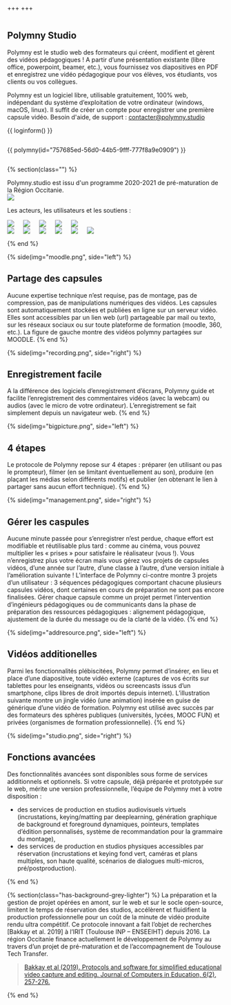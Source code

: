 +++
+++

<section class="section hero">
<div class="hero-body">
<div class="container">
<div class="columns is-desktop">
<div class="column is-8 is-offset-2 content has-text-centered">

<h1 class="title is-1">Polymny Studio</h1>

Polymny est le studio web des formateurs qui créent, modifient et gèrent des
vidéos pédagogiques ! A partir d’une présentation existante (libre office,
powerpoint, beamer, etc.), vous fournissez vos diapositives en PDF et
enregistrez une vidéo pédagogique pour vos élèves, vos étudiants, vos clients
ou vos collègues.

Polymny est un logiciel libre, utilisable gratuitement, 100% web, indépendant
du système d’exploitation de votre ordinateur (windows, macOS, linux). Il
suffit de créer un compte pour enregistrer une première capsule vidéo. Besoin
d'aide, de support : [contacter@polymny.studio](mailto:contacter@polymny.studio)

{{ loginform() }}

</div>
</div>
</div>
</div>
</section>

<section class="section hero has-background-grey-lighter">
<div class="hero-body">
<div class="container">
<div class="columns is-desktop">
<div class="column is-8 is-offset-2 content has-text-centered">

{{ polymny(id="757685ed-56d0-44b5-9fff-777f8a9e0909") }}

</div>
</div>
</div>
</div>
</section>

{% section(class="") %}

<div class="has-text-centered">
Polymny.studio est issu d'un programme 2020-2021 de pré-maturation de la Région
Occitanie.

<div class="has-text-centered m-1">
<img src="/img/logoRegionOccitanie.png">
</div>

Les acteurs, les utilisateurs et les soutiens :

<div class="columns is-vcentered is-centered m-1">
<a href="https://www.toulouse-tech-transfer.com/"><img class="m-1" src="/img/logoTTT.png"></a>
<a href="https://www.irit.fr/"><img class="m-1" src="/img/logoIRIT.png"></a>
<a href="https://www.cepfor.com/"><img class="m-1" src="/img/logoCEPFOR.png"></a>
<a href="http://www.ceresa.fr"><img class="m-1" src="/img/logoCERESA.png"></a>
<a href="https://www.inp-toulouse.fr/fr/toulouse-inp/dynamique-pedagogique.html"><img class="m-1" src="/img/logoDYP.png"></a>
</div>
</div>

<div class="columns is-vcentered is-centered m-1">
<a href="https://www.univ-toulouse.fr/"><img class="m-1" src="/img/logoUFT.png"></a>
<a href="https://www.inp-toulouse.fr/"><img class="m-1" src="/img/logoINP.png"></a>
<a href="https://www.enseeiht.fr/"><img class="m-1" src="/img/logoN7.png"></a>
<a href="https://www.univ-tlse2.fr/"><img class="m-1" src="/img/logoUT2J.png"></a>
<a href="https://www.inrae.fr/"><img class="m-1" src="/img/logoINRAE.png"></a>
<a href="https://www.tice-education.fr/"><img class="m-1" src="/img/logoTiceEducation.png"></a>
</div>

{% end %}

{% side(img="moodle.png", side="left") %}
## Partage des capsules

Aucune expertise technique n’est requise, pas de montage, pas de compression,
pas de manipulations numériques des vidéos. Les capsules sont automatiquement
stockées et publiées en ligne sur un serveur vidéo. Elles sont accessibles par
un lien web (url) partageable par mail ou texto, sur les réseaux sociaux ou sur
toute plateforme de formation (moodle, 360, etc.). La figure de gauche montre
des vidéos polymny partagées sur MOODLE.
{% end %}

{% side(img="recording.png", side="right") %}
## Enregistrement facile

A la différence des logiciels d’enregistrement d’écrans, Polymny guide et
facilite l’enregistrement des commentaires vidéos (avec la webcam) ou audios
(avec le micro de votre ordinateur). L’enregistrement se fait simplement depuis
un navigateur web.
{% end %}

{% side(img="bigpicture.png", side="left") %}
## 4 étapes

Le protocole de Polymny repose sur 4 étapes : préparer (en utilisant ou pas le
prompteur), filmer (en se limitant éventuellement au son), produire (en plaçant
les médias selon différents motifs) et publier (en obtenant le lien à partager
sans aucun effort technique).
{% end %}

{% side(img="management.png", side="right") %}
## Gérer les caspules

Aucune minute passée pour s’enregistrer n’est perdue, chaque effort est
modifiable et réutilisable plus tard : comme au cinéma, vous pouvez multiplier
les « prises » pour satisfaire le réalisateur (vous !). Vous n’enregistrez plus
votre écran mais vous gérez vos projets de capsules vidéos, d’une année sur
l’autre, d’une classe à l’autre, d’une version initiale à l’amélioration
suivante ! L’interface de Polymny ci-contre montre 3 projets d’un utilisateur :
3 séquences pédagogiques comportant chacune plusieurs capsules vidéos, dont
certaines en cours de préparation ne sont pas encore finalisées.
Gérer chaque capsule comme un projet permet l’intervention d’ingénieurs
pédagogiques ou de communicants dans la phase de préparation des ressources
pédagogiques : alignement pédagogique, ajustement de la durée du message ou de
la clarté de la vidéo.
{% end %}

{% side(img="addresource.png", side="left") %}
## Vidéos additionelles

Parmi les fonctionnalités plébiscitées, Polymny permet d’insérer, en lieu et
place d’une diapositive, toute vidéo externe (captures de vos écrits sur
tablettes pour les enseignants, vidéos ou screencasts issus d’un smartphone,
clips libres de droit importés depuis internet). L’illustration suivante montre
un jingle vidéo (une animation) insérée en guise de générique d’une vidéo de
formation. Polymny est utilisé avec succès par des formateurs des sphères
publiques (universités, lycées, MOOC FUN) et privées (organismes de formation
professionnelle).
{% end %}

{% side(img="studio.png", side="right") %}
## Fonctions avancées

Des fonctionnalités avancées sont disponibles sous forme de services
additionnels et optionnels. Si votre capsule, déjà préparée et prototypée sur
le web, mérite une version professionnelle, l’équipe de Polymny met à votre
disposition :
  - des services de production en studios audiovisuels virtuels (incrustations,
    keying/matting par deeplearning, génération graphique de background et
    foreground dynamiques, pointeurs, templates d’édition personnalisés,
    système de recommandation pour la grammaire du montage),
  - des services de production en studios physiques accessibles par réservation
    (incrustations et keying fond vert, caméras et plans multiples, son haute
    qualité, scénarios de dialogues multi-micros, pré/postproduction).

{% end %}


{% section(class="has-background-grey-lighter") %}
La préparation et la gestion de projet opérées en amont, sur le web et sur le
socle open-source, limitent le temps de réservation des studios, accélèrent et
fluidifient la production professionnelle pour un coût de la minute de vidéo
produite rendu ultra compétitif. Ce protocole innovant a fait l’objet de
recherches [Bakkay et al. 2019] à l’IRIT (Toulouse INP – ENSEEIHT) depuis
2016. La région Occitanie finance actuellement le développement de Polymny au
travers d’un projet de pré-maturation et de l’accompagnement de Toulouse Tech
Transfer.

> [Bakkay et al (2019). Protocols and software for simplified educational video capture and editing. Journal of Computers in Education, 6(2), 257-276.](https://oatao.univ-toulouse.fr/24824/1/bakkay_24824.pdf)

{% end %}

